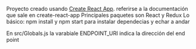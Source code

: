 Proyecto creado usando [Create React App](https://github.com/facebookincubator/create-react-app). referirse a la documentación que sale en create-react-app
Principales paquetes son React y Redux
Lo básico: npm install y npm start para instalar dependecias y echar a andar

En src/Globals.js la varabiale ENDPOINT_URI indica la dirección del end point
